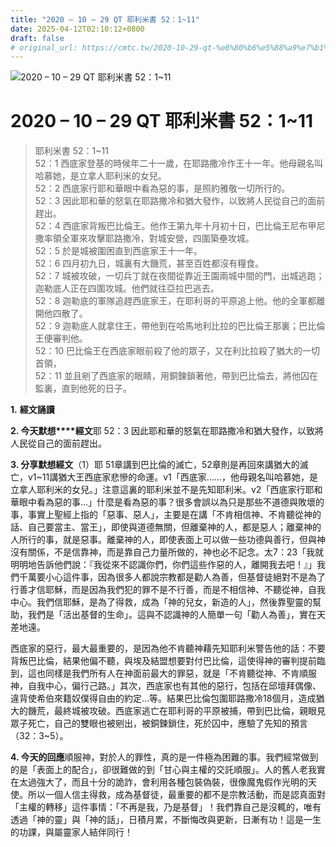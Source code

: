 ```yaml
---
title: "2020 – 10 – 29 QT 耶利米書 52：1~11"
date: 2025-04-12T02:10:12+0800
draft: false
# original_url: https://cmtc.tw/2020-10-29-qt-%e8%80%b6%e5%88%a9%e7%b1%b3%e6%9b%b8-52%ef%bc%9a111
---
```


![2020 – 10 – 29 QT 耶利米書 52：1\~11](/images/qt.jpg   "2020 – 10 – 29 QT 耶利米書 52：1\~11")

# 2020 – 10 – 29 QT 耶利米書 52：1\~11

> 耶利米書 52：1\~11  
> 52：1 西底家登基的時候年二十一歲，在耶路撒冷作王十一年。他母親名叫哈慕她，是立拿人耶利米的女兒。  
> 52：2 西底家行耶和華眼中看為惡的事，是照約雅敬一切所行的。  
> 52：3 因此耶和華的怒氣在耶路撒冷和猶大發作，以致將人民從自己的面前趕出。  
> 52：4 西底家背叛巴比倫王。他作王第九年十月初十日，巴比倫王尼布甲尼撒率領全軍來攻擊耶路撒冷，對城安營，四圍築壘攻城。  
> 52：5 於是城被圍困直到西底家王十一年。  
> 52：6 四月初九日，城裏有大饑荒，甚至百姓都沒有糧食。  
> 52：7 城被攻破，一切兵丁就在夜間從靠近王園兩城中間的門，出城逃跑；迦勒底人正在四圍攻城。他們就往亞拉巴逃去。  
> 52：8 迦勒底的軍隊追趕西底家王，在耶利哥的平原追上他。他的全軍都離開他四散了。  
> 52：9 迦勒底人就拿住王，帶他到在哈馬地利比拉的巴比倫王那裏；巴比倫王便審判他。  
> 52：10 巴比倫王在西底家眼前殺了他的眾子，又在利比拉殺了猶大的一切首領，  
> 52：11 並且剜了西底家的眼睛，用銅鍊鎖著他，帶到巴比倫去，將他囚在監裏，直到他死的日子。

**1.** **經文誦讀**

**2. 今天默想****經文**耶 52：3 因此耶和華的怒氣在耶路撒冷和猶大發作，以致將人民從自己的面前趕出。

**3. 分享默想經文**（1）耶 51章講到巴比倫的滅亡，52章則是再回來講猶大的滅亡，v1\~11講猶大王西底家悲慘的命運。v1「西底家……，他母親名叫哈慕她，是立拿人耶利米的女兒。」注意這裏的耶利米並不是先知耶利米。v2「西底家行耶和華眼中看為惡的事…」什麼是看為惡的事？很多會誤以為只是那些不道德與敗壞的事，事實上聖經上指的「惡事、惡人」，主要是在講「不肯相信神、不肯聽從神的話、自己要當主、當王」，即使與道德無關，但離棄神的人，都是惡人；離棄神的人所行的事，就是惡事。離棄神的人，即使表面上可以做一些功德與善行，但與神沒有關係，不是信靠神，而是靠自己力量所做的，神也必不記念。太7：23「我就明明地告訴他們說：『我從來不認識你們，你們這些作惡的人，離開我去吧！』」我們千萬要小心這件事，因為很多人都說宗教都是勸人為善，但基督徒絕對不是為了行善才信耶穌，而是因為我們犯的罪不是不行善，而是不相信神、不聽從神，自我中心。我們信耶穌，是為了得救，成為「神的兒女，新造的人」，然後靠聖靈的幫助，我們是「活出基督的生命」。這與不認識神的人簡單一句「勸人為善」，實在天差地遠。

西底家的惡行，最大最重要的，是因為他不肯聽神藉先知耶利米警告他的話：不要背叛巴比倫，結果他偏不聽，與埃及結盟想要對付巴比倫，這使得神的審判提前臨到，這也同樣是我們所有人在神面前最大的罪惡，就是「不肯聽從神、不肯順服神，自我中心，偏行己路。」其次，西底家也有其他的惡行，包括在邱壇拜偶像、違背使希伯來籍奴僕得自由的約定…等。結果巴比倫包圍耶路撒冷18個月，造成猶大的饑荒，最終城被攻破。西底家逃亡在耶利哥的平原被捕，帶到巴比倫，親眼見眾子死亡，自己的雙眼也被剜出，被銅鍊鎖住，死於囚中，應驗了先知的預言（32：3\~5）。

**4. 今天的回應**順服神，對於人的罪性，真的是一件極為困難的事。我們經常做到的是「表面上的配合」，卻很難做的到「甘心與主權的交託順服」。人的舊人老我實在太過強大了，而且十分的詭詐，會利用各種包裝偽裝，很像魔鬼假作光明的天使。所以一個人信主得救，成為基督徒，最重要的都不是宗教活動，而是認真面對「主權的轉移」這件事情：「不再是我，乃是基督」！我們靠自己是沒輒的，唯有透過「神的靈」與「神的話」，日積月累，不斷悔改與更新，日漸有功！這是一生的功課，與屬靈家人結伴同行！